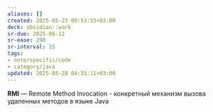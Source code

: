 ```yaml
---
aliases: []
created: 2025-05-23 09:53:55+03:00
deck: obsidian::work
sr-due: 2025-06-12
sr-ease: 290
sr-interval: 15
tags:
- note/specific/code
- category/java
updated: 2025-05-28 04:55:11+03:00
---
```


**RMI**
—
Remote Method Invocation - конкретный механизм вызова удаленных методов в языке Java